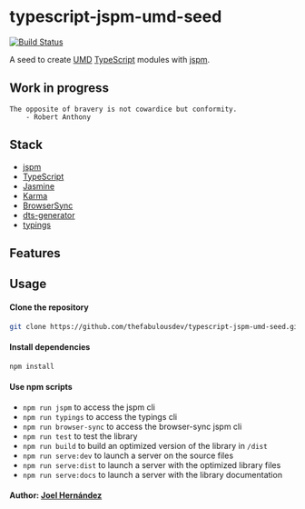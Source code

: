 # typescript-jspm-umd-seed
[![Build Status](https://travis-ci.org/thefabulousdev/typescript-jspm-umd-seed.svg?branch=master)](https://travis-ci.org/thefabulousdev/typescript-jspm-umd-seed)

A seed to create [UMD](https://github.com/umdjs/umd) [TypeScript](https://www.typescriptlang.org/) modules with [jspm](http://jspm.io/).

Work in progress
----------------

    The opposite of bravery is not cowardice but conformity. 
    	- Robert Anthony

## Stack

* [jspm](http://jspm.io/)
* [TypeScript](https://www.typescriptlang.org/)
* [Jasmine](https://jasmine.github.io/)
* [Karma](https://karma-runner.github.io)
* [BrowserSync](https://www.browsersync.io/)
* [dts-generator](https://github.com/SitePen/dts-generator)
* [typings](https://github.com/typings/typings)

## Features

## Usage

#### Clone the repository

``` sh
git clone https://github.com/thefabulousdev/typescript-jspm-umd-seed.git
```

#### Install dependencies
``` sh
npm install
```

#### Use npm scripts


* `npm run jspm` to access the jspm cli
* `npm run typings` to access the typings cli
* `npm run browser-sync` to access the browser-sync jspm cli
* `npm run test` to test the library
* `npm run build` to build an optimized version of the library in `/dist`
* `npm run serve:dev` to launch a server on the source files
* `npm run serve:dist` to launch a server with the optimized library files
* `npm run serve:docs` to launch a server with the library documentation

#### Author: [Joel Hernández](https://github.com/thefabulousdev)

